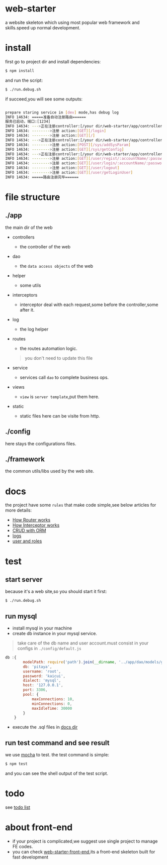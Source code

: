 # web-starter
a website skeleton which using most popular web framework and skills.speed up normal development.



# install

first go to project dir and install dependencies:

```bash
$ npm install
```

and run the script:

```bash
$ ./run.debug.sh
```

if succeed,you will see some outputs:

```bash

prepare staring service in [dev] mode,has debug log
INFO 14634: =====准备自动注册路由======
服务已启动，端口:[1234]
INFO 14634: --->正在注册controller:[/your dir/web-starter/app/controllers/index.js]
INFO 14634: -------->注册 action:[GET][/login]
INFO 14634: -------->注册 action:[GET][/]
INFO 14634: --->正在注册controller:[/your dir/web-starter/app/controllers/sys.js]
INFO 14634: -------->注册 action:[POST][/sys/addSysParam]
INFO 14634: -------->注册 action:[GET][/sys/getConfig]
INFO 14634: --->正在注册controller:[/your dir/web-starter/app/controllers/user.js]
INFO 14634: -------->注册 action:[GET][/user/regist/:accountName/:password]
INFO 14634: -------->注册 action:[GET][/user/login/:accountName/:password]
INFO 14634: -------->注册 action:[GET][/user/logout]
INFO 14634: -------->注册 action:[GET][/user/getLoginUser]
INFO 14634: =====路由注册完毕======
```
# file structure

## ./app
the main dir of the web
- controllers
    - the controller of the web
- dao
    - the `data access objects` of the web
- helper
    - some utils
- interceptors
    - interceptor deal with each request,some before the controller,some after it.
- log
    - the log helper
- routes
    - the routes automation logic.

    > you don't need to update this file

- service
    - services call `dao` to complete business ops.
- views
    - `view` is `server template`,put them here.
- static
    - static files here can be visite from http.

## ./config
here stays the configurations files.

## ./framework
the common utils/libs used by the web site.

# docs
the project have some `rules` that make code simple,see below articles for more details:

- [How Router works](./docs/router.md)
- [How Interceptor works](./docs/interceptor.md)
- [CRUD with ORM](./docs/orm.md)
- [logs](./docs/logs.md)
- [user and roles](./docs/user.md)


# test

## start server
because it's a web site,so you should start it first:

```bash
$ ./run.debug.sh
```
## run mysql

- install mysql in your machine
- create db instance in your mysql service.

> take care of the db name and user account.must consist in your configs in `./config/default.js`
```js
db :{
        modelPath: require('path').join(__dirname, '../app/dao/models/generated'),
        db: 'pitaya',
        username: 'root',
        password: 'kaicui',
        dialect: 'mysql',
        host: '127.0.0.1',
        port: 3306,
        pool: {
            maxConnections: 10,
            minConnections: 0,
            maxIdleTime: 30000
        }
    }
```

- execute the .sql files in [docs dir](./docs/sql)

## run test command and see result
we use [mocha](https://mochajs.org) to test. the test command is simple:

```bash
$ npm test
```

and you can see the shell output of the test script.
# todo

see [todo list](./todo.md)

# about front-end

- if your project is complicated,we suggest use single project to manage FE codes.
- you can check [web-starter-front-end](https://github.com/wbpmrck/web-starter-front-end),its a front-end skeleton built for fast development
